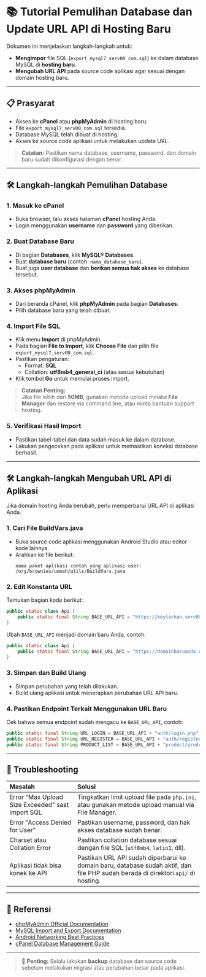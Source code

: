 # 📚 Tutorial Pemulihan Database dan Update URL API di Hosting Baru

Dokumen ini menjelaskan langkah-langkah untuk:
- **Mengimpor** file SQL (`export_mysql7_serv00_com.sql`) ke dalam database MySQL di **hosting baru**.
- **Mengubah URL API** pada source code aplikasi agar sesuai dengan domain hosting baru.

---

## 📋 Prasyarat

- Akses ke **cPanel** atau **phpMyAdmin** di hosting baru.
- File `export_mysql7_serv00_com.sql` tersedia.
- Database MySQL telah dibuat di hosting.
- Akses ke source code aplikasi untuk melakukan update URL.

> **Catatan:** Pastikan nama database, username, password, dan domain baru sudah dikonfigurasi dengan benar.

---

## 🛠️ Langkah-langkah Pemulihan Database

### 1. Masuk ke cPanel
- Buka browser, lalu akses halaman **cPanel** hosting Anda.
- Login menggunakan **username** dan **password** yang diberikan.

### 2. Buat Database Baru
- Di bagian **Databases**, klik **MySQL® Databases**.
- Buat **database baru** (contoh: `nama_database_baru`).
- Buat juga **user database** dan **berikan semua hak akses** ke database tersebut.

### 3. Akses phpMyAdmin
- Dari beranda cPanel, klik **phpMyAdmin** pada bagian **Databases**.
- Pilih database baru yang telah dibuat.

### 4. Import File SQL
- Klik menu **Import** di phpMyAdmin.
- Pada bagian **File to Import**, klik **Choose File** dan pilih file `export_mysql7_serv00_com.sql`.
- Pastikan pengaturan:
  - Format: **SQL**
  - Collation: **utf8mb4_general_ci** (atau sesuai kebutuhan)
- Klik tombol **Go** untuk memulai proses import.

> **Catatan Penting:**  
> Jika file lebih dari **50MB**, gunakan metode upload melalui **File Manager** dan restore via command line, atau minta bantuan support hosting.

### 5. Verifikasi Hasil Import
- Pastikan tabel-tabel dan data sudah masuk ke dalam database.
- Lakukan pengecekan pada aplikasi untuk memastikan koneksi database berhasil.

---

## 🛠️ Langkah-langkah Mengubah URL API di Aplikasi

Jika domain hosting Anda berubah, perlu memperbarui URL API di aplikasi Anda.

### 1. Cari File BuildVars.java
- Buka source code aplikasi menggunakan Android Studio atau editor kode lainnya.
- Arahkan ke file berikut:
  ```
  nama paket aplikasi contoh yang aplikasi user:
  /org/brownies/ummah/utils/BuildVars.java
  ```

### 2. Edit Konstanta URL
Temukan bagian kode berikut:

```java
public static class Api {
    public static final String BASE_URL_API = "https://keylachan.serv00.net/api/";
}
```

Ubah `BASE_URL_API` menjadi domain baru Anda, contoh:

```java
public static class Api {
    public static final String BASE_URL_API = "https://domainbaruanda.com/api/";
}
```

### 3. Simpan dan Build Ulang
- Simpan perubahan yang telah dilakukan.
- Build ulang aplikasi untuk menerapkan perubahan URL API baru.

### 4. Pastikan Endpoint Terkait Menggunakan URL Baru
Cek bahwa semua endpoint sudah mengacu ke `BASE_URL_API`, contoh:

```java
public static final String URL_LOGIN = BASE_URL_API + "auth/login.php";
public static final String URL_REGISTER = BASE_URL_API + "auth/register.php";
public static final String PRODUCT_LIST = BASE_URL_API + "product/products.php";
```

---

## 📑 Troubleshooting

| Masalah | Solusi |
| :--- | :--- |
| Error "Max Upload Size Exceeded" saat import SQL | Tingkatkan limit upload file pada `php.ini`, atau gunakan metode upload manual via File Manager. |
| Error "Access Denied for User" | Pastikan username, password, dan hak akses database sudah benar. |
| Charset atau Collation Error | Pastikan collation database sesuai dengan file SQL (`utf8mb4`, `latin1`, dll). |
| Aplikasi tidak bisa konek ke API | Pastikan URL API sudah diperbarui ke domain baru, database sudah aktif, dan file PHP sudah berada di direktori `api/` di hosting. |

---

## 📎 Referensi

- [phpMyAdmin Official Documentation](https://docs.phpmyadmin.net/en/latest/)
- [MySQL Import and Export Documentation](https://dev.mysql.com/doc/refman/8.0/en/mysqlimport.html)
- [Android Networking Best Practices](https://developer.android.com/training/volley)
- [cPanel Database Management Guide](https://docs.cpanel.net/cpanel/databases/)

---

> 📌 **Penting:** Selalu lakukan **backup** database dan source code sebelum melakukan migrasi atau perubahan besar pada aplikasi.
